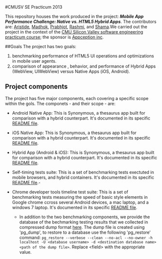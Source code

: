 #CMUSV SE Practicum 2013

This repository houses the work produced in the project: ***Mobile App Performance Challenge: Native vs. HTML5 Hybrid Apps***. The contributors are: [Aristide](https://github.com/Aristide1o), [Madhok](https://github.com/madhok), [Prabhjot](https://github.com/singhprabhjot), [Rashmi](https://github.com/RashmiDR), and [Shama](https://github.com/shamahoque).We carried out the project in the context of the [CMU Silicon Valley software engineering](http://www.cmu.edu/silicon-valley/academics/software-engineering/) [practicum course](http://www.cmu.edu/silicon-valley/academics/courses/96710.html); the sponsor is [Appception inc](http://www.appception.com/).


##Goals
The project has two goals:

1. benchmarking performance of HTML5 UI operations and optimizations in mobile user agents.
2. comparison of appearance , behavior, and performance of Hybrid Apps (WebView, UIWebView) versus Native Apps (iOS, Android).

## Project components
The project has five major components, each covering a specific scope within the gols. The componets - and their scope - are:

- Android Native App: This is Synonymous, a thesaurus app built for comparison with a hybrid counterpart. It's documented in its specific [README file](https://github.com/Aristide1o/CMUSV_SE_Practicum_2013/blob/master/Android_App/README.md).
- iOS Native App: This is Synonymous, a thesaurus app built for comparison with a hybrid counterpart. It's documented in its specific [README file](https://github.com/Aristide1o/CMUSV_SE_Practicum_2013/blob/master/iOS_app/README.md).
- Hybrid App (Android & iOS): This is Synonymous, a thesaurus app built for comparison with a hybrid counterpart. It's documented in its specific [README file](https://github.com/Aristide1o/CMUSV_SE_Practicum_2013/blob/master/Hybrid_app/README.md).
- Self-timing tests suite: This is a set of benchmarking tests exectuted in mobile browsers, and hybrid containers. It's documented in its specific [README file](https://github.com/Aristide1o/CMUSV_SE_Practicum_2013/blob/master/test_harness/self-timing%20test%20suite/readme.md).- 
- Chrome developer tools timeline test suite: This is a set of benchmarking tests measuring the speed of basic style elements in Google chrome ccross several Android devices, a mac laptop, and a windows 7 laptop. It's documented in its specific [README file](https://github.com/Aristide1o/CMUSV_SE_Practicum_2013/blob/master/test_harness/CDT_timeline_test_suite/README.md).

	- In addition to the two benchmarking components, we provide the database of the bechmarking testing results that we collected in compressed dump format [here](https://github.com/Aristide1o/CMUSV_SE_Practicum_2013/tree/master/test_harness/database_of_results). The dump file is created using 'pg_dump', to restore to a database use the following 'pg_restore' command: `pg_restore --verbose --clean --no-acl --no-owner -h localhost -U <database username> -d <destination database name> <path of the dump file>`. Replace \<field\> with the appropriate value.

